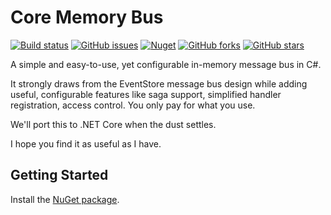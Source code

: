 # Core Memory Bus
[![Build status](https://ci.appveyor.com/api/projects/status/9131ajlthj55apdx?svg=true)](https://ci.appveyor.com/project/machonky/corememorybus)
[![GitHub issues](https://img.shields.io/github/issues/CoreMemoryBus/CoreMemoryBus.svg)](https://github.com/CoreMemoryBus/CoreMemoryBus/issues)
[![Nuget](https://img.shields.io/nuget/v/CoreMemoryBus.svg)](https://www.nuget.org/packages/CoreMemoryBus)
[![GitHub forks](https://img.shields.io/github/forks/CoreMemoryBus/CoreMemoryBus.svg?style=social&label=Fork)](https://github.com/CoreMemoryBus/CoreMemoryBus/network)
[![GitHub stars](https://img.shields.io/github/stars/CoreMemoryBus/CoreMemoryBus.svg?style=social&label=Star)](https://github.com/CoreMemoryBus/CoreMemoryBus/stargazers)

A simple and easy-to-use, yet configurable in-memory message bus in C#.

It strongly draws from the EventStore message bus design while adding useful, configurable features like saga support, simplified handler registration, access control. You only pay for what you use.

We'll port this to .NET Core when the dust settles.

I hope you find it as useful as I have.

## Getting Started

Install the [NuGet package](https://www.nuget.org/packages/CoreMemoryBus).
